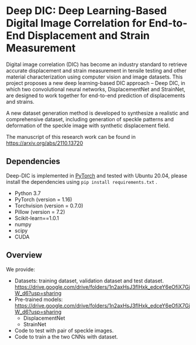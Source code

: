 # Deep DIC: Deep Learning-Based Digital Image Correlation for End-to-End Displacement and Strain Measurement

Digital image correlation (DIC) has become an industry standard to retrieve accurate displacement and strain measurement in tensile testing and other material characterization using computer vision and image datasets. This project proposes a new deep learning-based DIC approach – Deep DIC, in which two convolutional neural networks, DisplacementNet and StrainNet, are designed to work together for end-to-end prediction of displacements and strains. 

A new dataset generation method is developed to synthesize a realistic and comprehensive dataset, including generation of speckle patterns and deformation of the speckle image with synthetic displacement field. 

The manuscript of this research work can be found in https://arxiv.org/abs/2110.13720

## Dependencies
Deep-DIC is implemented in [PyTorch](https://pytorch.org/) and tested with Ubuntu 20.04, please install the dependencies using `pip install requirements.txt` . 

- Python 3.7 
- PyTorch (version = 1.16)
- Torchvision (version = 0.7.0)
- Pillow (version = 7.2)
- Scikit-learn==1.0.1
- numpy
- scipy
- CUDA

## Overview
We provide:
- Datasets: training dataset, validation dataset and test dataset.
      https://drive.google.com/drive/folders/1n2axHsJ3flHxk_edceY6eOfiX7GjW_d6?usp=sharing
- Pre-trained models:
      https://drive.google.com/drive/folders/1n2axHsJ3flHxk_edceY6eOfiX7GjW_d6?usp=sharing
    - DisplacementNet
    - StrainNet
- Code to test with pair of speckle images.
- Code to train a the two CNNs with dataset.

